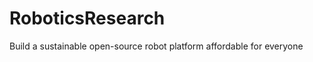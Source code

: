 RoboticsResearch
================

Build a sustainable open-source robot platform affordable for everyone

